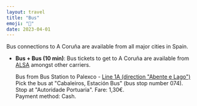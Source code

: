 ```yaml
---
layout: travel
title: "Bus"
emoji: "🚌"
date: 2023-04-01
---
```


Bus connections to A Coruña are available from all major
cities in Spain.

-   **Bus + Bus (10 min)**: Bus tickets to get to A Coruña are available
    from [ALSA](http://www.alsa.es/en/) amongst other carriers.

    Bus from Bus Station to Palexco - [Line 1A (direction \"Abente e
    Lago\")](https://www.tranviascoruna.com/en/lineas-y-horarios/?linea=1A)\
    Pick the bus at \"Cabaleiros, Estación Bus\" (bus stop number 074).\
    Stop at \"Autoridade Portuaria\". Fare: 1,30€.\
    Payment method: Cash.

